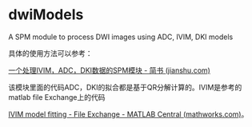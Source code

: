# dwiModels
A SPM module to process DWI images using ADC, IVIM, DKI models



具体的使用方法可以参考：

[一个处理IVIM，ADC，DKI数据的SPM模块 - 简书 (jianshu.com)](https://www.jianshu.com/p/4a60370c60f9)

该模块里面的代码ADC，DKI的拟合都是基于QR分解计算的。IVIM是参考的matlab file Exchange上的代码

[IVIM model fitting - File Exchange - MATLAB Central (mathworks.com)](https://www.mathworks.com/matlabcentral/fileexchange/65579-ivim-model-fitting?s_tid=srchtitle)。